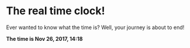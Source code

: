 # The real time clock!

Ever wanted to know what the time is? Well, your journey is about to end!

**The time is Nov 26, 2017, 14:18**